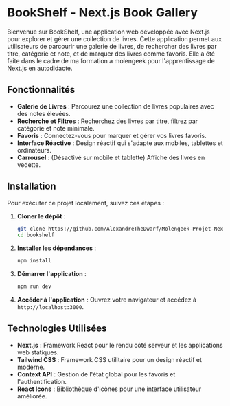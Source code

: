 # BookShelf - Next.js Book Gallery

Bienvenue sur BookShelf, une application web développée avec Next.js pour explorer et gérer une collection de livres. Cette application permet aux utilisateurs de parcourir une galerie de livres, de rechercher des livres par titre, catégorie et note, et de marquer des livres comme favoris. Elle a été faite dans le cadre de ma formation a molengeek pour l'apprentissage de Next.js en autodidacte.

## Fonctionnalités

- **Galerie de Livres** : Parcourez une collection de livres populaires avec des notes élevées.
- **Recherche et Filtres** : Recherchez des livres par titre, filtrez par catégorie et note minimale.
- **Favoris** : Connectez-vous pour marquer et gérer vos livres favoris.
- **Interface Réactive** : Design réactif qui s'adapte aux mobiles, tablettes et ordinateurs.
- **Carrousel** : (Désactivé sur mobile et tablette) Affiche des livres en vedette.

## Installation

Pour exécuter ce projet localement, suivez ces étapes :

1. **Cloner le dépôt** :
   ```bash
   git clone https://github.com/AlexandreTheDwarf/Molengeek-Projet-Next.Js.git
   cd bookshelf
   ```

2. **Installer les dépendances** :
   ```bash
   npm install
   ```

3. **Démarrer l'application** :
   ```bash
   npm run dev
   ```

5. **Accéder à l'application** :
   Ouvrez votre navigateur et accédez à `http://localhost:3000`.

## Technologies Utilisées

- **Next.js** : Framework React pour le rendu côté serveur et les applications web statiques.
- **Tailwind CSS** : Framework CSS utilitaire pour un design réactif et moderne.
- **Context API** : Gestion de l'état global pour les favoris et l'authentification.
- **React Icons** : Bibliothèque d'icônes pour une interface utilisateur améliorée.

